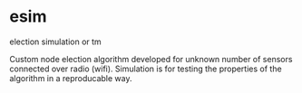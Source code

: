 # esim
election simulation or tm

Custom node election algorithm developed for unknown number of sensors connected over radio (wifi). Simulation is for testing the properties of the algorithm in a reproducable way.

